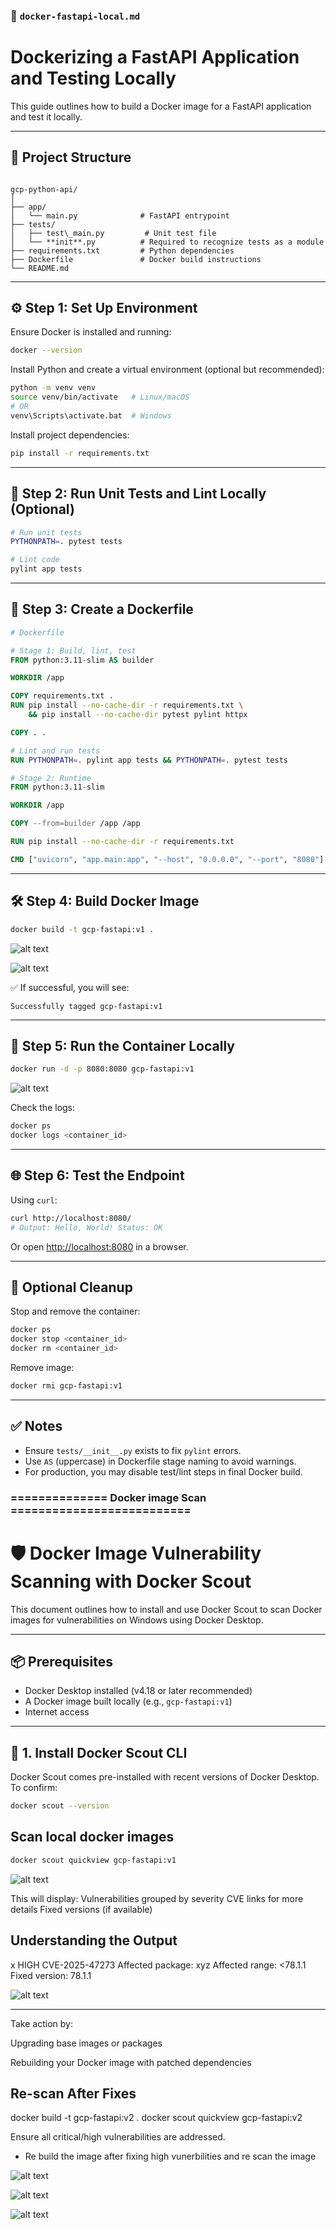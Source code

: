 
### 📄 `docker-fastapi-local.md`

# Dockerizing a FastAPI Application and Testing Locally

This guide outlines how to build a Docker image for a FastAPI application and test it locally.

---

## 🧱 Project Structure

```

gcp-python-api/
│
├── app/
│   └── main.py              # FastAPI entrypoint
├── tests/
│   ├── test\_main.py         # Unit test file
│   └── **init**.py          # Required to recognize tests as a module
├── requirements.txt         # Python dependencies
├── Dockerfile               # Docker build instructions
└── README.md

````

---

## ⚙️ Step 1: Set Up Environment

Ensure Docker is installed and running:
```bash
docker --version
````

Install Python and create a virtual environment (optional but recommended):

```bash
python -m venv venv
source venv/bin/activate   # Linux/macOS
# OR
venv\Scripts\activate.bat  # Windows
```

Install project dependencies:

```bash
pip install -r requirements.txt
```

---

## 🧪 Step 2: Run Unit Tests and Lint Locally (Optional)

```bash
# Run unit tests
PYTHONPATH=. pytest tests

# Lint code
pylint app tests
```

---

## 🐳 Step 3: Create a Dockerfile

```dockerfile
# Dockerfile

# Stage 1: Build, lint, test
FROM python:3.11-slim AS builder

WORKDIR /app

COPY requirements.txt .
RUN pip install --no-cache-dir -r requirements.txt \
    && pip install --no-cache-dir pytest pylint httpx

COPY . .

# Lint and run tests
RUN PYTHONPATH=. pylint app tests && PYTHONPATH=. pytest tests

# Stage 2: Runtime
FROM python:3.11-slim

WORKDIR /app

COPY --from=builder /app /app

RUN pip install --no-cache-dir -r requirements.txt

CMD ["uvicorn", "app.main:app", "--host", "0.0.0.0", "--port", "8080"]

```

---

## 🛠️ Step 4: Build Docker Image

```bash
docker build -t gcp-fastapi:v1 .
```

![alt text](images/docker1.png)

![alt text](images/docker2.png)

✅ If successful, you will see:

```
Successfully tagged gcp-fastapi:v1
```

---

## 🚀 Step 5: Run the Container Locally

```bash
docker run -d -p 8080:8080 gcp-fastapi:v1
```

![alt text](images/docker3.png)

Check the logs:

```bash
docker ps
docker logs <container_id>
```

---

## 🌐 Step 6: Test the Endpoint

Using `curl`:

```bash
curl http://localhost:8080/
# Output: Hello, World! Status: OK
```

Or open [http://localhost:8080](http://localhost:8080) in a browser.

---

## 🧹 Optional Cleanup

Stop and remove the container:

```bash
docker ps
docker stop <container_id>
docker rm <container_id>
```

Remove image:

```bash
docker rmi gcp-fastapi:v1
```

---

## ✅ Notes

* Ensure `tests/__init__.py` exists to fix `pylint` errors.
* Use `AS` (uppercase) in Dockerfile stage naming to avoid warnings.
* For production, you may disable test/lint steps in final Docker build.


### ============== Docker image Scan ==========================


# 🛡️ Docker Image Vulnerability Scanning with Docker Scout

This document outlines how to install and use Docker Scout to scan Docker images for vulnerabilities on Windows using Docker Desktop.

---

## 📦 Prerequisites

- Docker Desktop installed (v4.18 or later recommended)
- A Docker image built locally (e.g., `gcp-fastapi:v1`)
- Internet access

---

## 🔧 1. Install Docker Scout CLI

Docker Scout comes pre-installed with recent versions of Docker Desktop. To confirm:

```bash
docker scout --version

```
## Scan local docker images
 
 ```bash
 docker scout quickview gcp-fastapi:v1

 ```
![alt text](images/scan1.png)

This will display:
Vulnerabilities grouped by severity
CVE links for more details
Fixed versions (if available)

## Understanding the Output

x HIGH CVE-2025-47273
  Affected package: xyz
  Affected range: <78.1.1
  Fixed version: 78.1.1

![alt text](images/scan2.png)

---
Take action by:

Upgrading base images or packages

Rebuilding your Docker image with patched dependencies


## Re-scan After Fixes
docker build -t gcp-fastapi:v2 .
docker scout quickview gcp-fastapi:v2

Ensure all critical/high vulnerabilities are addressed.

- Re build the image after fixing high vunerbilities and re scan the image


![alt text](images/scan3.png)

![alt text](images/scan4.png)

![alt text](images/scan5.png)
